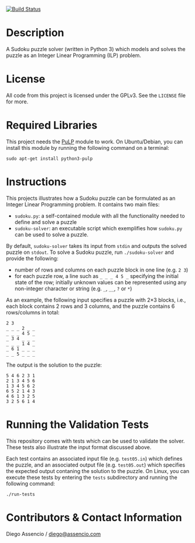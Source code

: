 [![Build Status](https://travis-ci.org/dassencio/sudoku.svg?branch=master)](https://travis-ci.org/dassencio/sudoku/)


Description
===========

A Sudoku puzzle solver (written in Python 3) which models and solves the puzzle
as an Integer Linear Programming (ILP) problem.


License
=======

All code from this project is licensed under the GPLv3. See the `LICENSE` file
for more.


Required Libraries
==================

This project needs the [PuLP](https://pypi.python.org/pypi/PuLP) module to work.
On Ubuntu/Debian, you can install this module by running the following command
on a terminal:

	sudo apt-get install python3-pulp


Instructions
============

This projects illustrates how a Sudoku puzzle can be formulated as an Integer
Linear Programming problem. It contains two main files:

- `sudoku.py`: a self-contained module with all the functionality needed to
   define and solve a puzzle
-  `sudoku-solver`: an executable script which exemplifies how `sudoku.py` can
   be used to solve a puzzle.

By default, `sudoku-solver` takes its input from `stdin` and outputs the solved
puzzle on `stdout`. To solve a Sudoku puzzle, run `./sudoku-solver` and provide
the following:

- number of rows and columns on each puzzle block in one line (e.g. `2 3`)
- for each puzzle row, a line such as `_ _ _ 4 5 _` specifying the initial
  state of the row; initially unknown values can be represented using any
  non-integer character or string (e.g. `_`, `__`, `?` or `*`)

As an example, the following input specifies a puzzle with 2×3 blocks, i.e.,
each block contains 2 rows and 3 columns, and the puzzle contains 6 rows/columns
in total:

	2 3
	_ _ _ 2 _ _
	_ _ _ 4 5 _
	_ 3 4 _ _ _
	_ _ _ 1 4 _
	_ 6 1 _ _ _
	_ _ 5 _ _ _

The output is the solution to the puzzle:

	5 4 6 2 3 1
	2 1 3 4 5 6
	1 3 4 5 6 2
	6 5 2 1 4 3
	4 6 1 3 2 5
	3 2 5 6 1 4


Running the Validation Tests
============================

This repository comes with tests which can be used to validate the solver. These
tests also illustrate the input format discussed above.

Each test contains an associated input file (e.g. `test05.in`) which defines the
puzzle, and an associated output file (e.g. `test05.out`) which specifies the
expected output contaning the solution to the puzzle. On Linux, you can execute
these tests by entering the `tests` subdirectory and running the following
command:

	./run-tests


Contributors & Contact Information
==================================

Diego Assencio / diego@assencio.com

